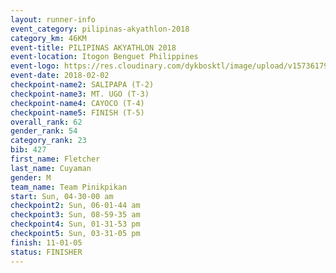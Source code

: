 ```yaml
---
layout: runner-info 
event_category: pilipinas-akyathlon-2018 
category_km: 46KM 
event-title: PILIPINAS AKYATHLON 2018 
event-location: Itogon Benguet Philippines 
event-logo: https://res.cloudinary.com/dykbosktl/image/upload/v1573617968/Logo/akyathlon-logo-new_ifndai.png 
event-date: 2018-02-02 
checkpoint-name2: SALIPAPA (T-2) 
checkpoint-name3: MT. UGO (T-3) 
checkpoint-name4: CAYOCO (T-4) 
checkpoint-name5: FINISH (T-5) 
overall_rank: 62
gender_rank: 54
category_rank: 23
bib: 427
first_name: Fletcher
last_name: Cuyaman
gender: M
team_name: Team Pinikpikan
start: Sun, 04-30-00 am
checkpoint2: Sun, 06-01-44 am
checkpoint3: Sun, 08-59-35 am
checkpoint4: Sun, 01-31-53 pm
checkpoint5: Sun, 03-31-05 pm
finish: 11-01-05
status: FINISHER
---
```

